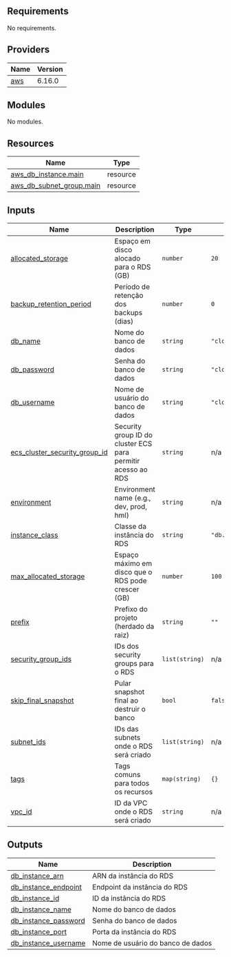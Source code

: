 <!-- BEGIN_TF_DOCS -->
## Requirements

No requirements.

## Providers

| Name | Version |
|------|---------|
| <a name="provider_aws"></a> [aws](#provider\_aws) | 6.16.0 |

## Modules

No modules.

## Resources

| Name | Type |
|------|------|
| [aws_db_instance.main](https://registry.terraform.io/providers/hashicorp/aws/latest/docs/resources/db_instance) | resource |
| [aws_db_subnet_group.main](https://registry.terraform.io/providers/hashicorp/aws/latest/docs/resources/db_subnet_group) | resource |

## Inputs

| Name | Description | Type | Default | Required |
|------|-------------|------|---------|:--------:|
| <a name="input_allocated_storage"></a> [allocated\_storage](#input\_allocated\_storage) | Espaço em disco alocado para o RDS (GB) | `number` | `20` | no |
| <a name="input_backup_retention_period"></a> [backup\_retention\_period](#input\_backup\_retention\_period) | Período de retenção dos backups (dias) | `number` | `0` | no |
| <a name="input_db_name"></a> [db\_name](#input\_db\_name) | Nome do banco de dados | `string` | `"cloudfix"` | no |
| <a name="input_db_password"></a> [db\_password](#input\_db\_password) | Senha do banco de dados | `string` | `"cloudfix_password"` | no |
| <a name="input_db_username"></a> [db\_username](#input\_db\_username) | Nome de usuário do banco de dados | `string` | `"cloudfix"` | no |
| <a name="input_ecs_cluster_security_group_id"></a> [ecs\_cluster\_security\_group\_id](#input\_ecs\_cluster\_security\_group\_id) | Security group ID do cluster ECS para permitir acesso ao RDS | `string` | n/a | yes |
| <a name="input_environment"></a> [environment](#input\_environment) | Environment name (e.g., dev, prod, hml) | `string` | n/a | yes |
| <a name="input_instance_class"></a> [instance\_class](#input\_instance\_class) | Classe da instância do RDS | `string` | `"db.t3.micro"` | no |
| <a name="input_max_allocated_storage"></a> [max\_allocated\_storage](#input\_max\_allocated\_storage) | Espaço máximo em disco que o RDS pode crescer (GB) | `number` | `100` | no |
| <a name="input_prefix"></a> [prefix](#input\_prefix) | Prefixo do projeto (herdado da raiz) | `string` | `""` | no |
| <a name="input_security_group_ids"></a> [security\_group\_ids](#input\_security\_group\_ids) | IDs dos security groups para o RDS | `list(string)` | n/a | yes |
| <a name="input_skip_final_snapshot"></a> [skip\_final\_snapshot](#input\_skip\_final\_snapshot) | Pular snapshot final ao destruir o banco | `bool` | `false` | no |
| <a name="input_subnet_ids"></a> [subnet\_ids](#input\_subnet\_ids) | IDs das subnets onde o RDS será criado | `list(string)` | n/a | yes |
| <a name="input_tags"></a> [tags](#input\_tags) | Tags comuns para todos os recursos | `map(string)` | `{}` | no |
| <a name="input_vpc_id"></a> [vpc\_id](#input\_vpc\_id) | ID da VPC onde o RDS será criado | `string` | n/a | yes |

## Outputs

| Name | Description |
|------|-------------|
| <a name="output_db_instance_arn"></a> [db\_instance\_arn](#output\_db\_instance\_arn) | ARN da instância do RDS |
| <a name="output_db_instance_endpoint"></a> [db\_instance\_endpoint](#output\_db\_instance\_endpoint) | Endpoint da instância do RDS |
| <a name="output_db_instance_id"></a> [db\_instance\_id](#output\_db\_instance\_id) | ID da instância do RDS |
| <a name="output_db_instance_name"></a> [db\_instance\_name](#output\_db\_instance\_name) | Nome do banco de dados |
| <a name="output_db_instance_password"></a> [db\_instance\_password](#output\_db\_instance\_password) | Senha do banco de dados |
| <a name="output_db_instance_port"></a> [db\_instance\_port](#output\_db\_instance\_port) | Porta da instância do RDS |
| <a name="output_db_instance_username"></a> [db\_instance\_username](#output\_db\_instance\_username) | Nome de usuário do banco de dados |
<!-- END_TF_DOCS -->
